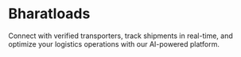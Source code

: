 # Bharatloads
Connect with verified transporters, track shipments in real-time, and optimize your logistics operations with our AI-powered platform.
